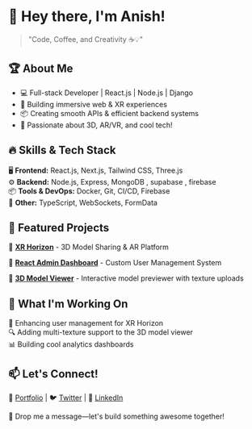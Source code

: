# 🚀 Hey there, I'm Anish! 

> "Code, Coffee, and Creativity ☕💡"

## 🏆 About Me

- 💻 Full-stack Developer | React.js | Node.js | Django
- 🎨 Building immersive web & XR experiences
- 📦 Creating smooth APIs & efficient backend systems
- 🚀 Passionate about 3D, AR/VR, and cool tech!

## 🔥 Skills & Tech Stack

🖥️ **Frontend:** React.js, Next.js, Tailwind CSS, Three.js<br>
⚙️ **Backend:** Node.js, Express, MongoDB , supabase , firebase<br>
📦 **Tools & DevOps:** Docker, Git, CI/CD, Firebase<br>
📱 **Other:** TypeScript, WebSockets, FormData

## 📌 Featured Projects

🌟 **[XR Horizon](https://github.com/yourproject)** - 3D Model Sharing & AR Platform

🌟 **[React Admin Dashboard](https://github.com/yourproject)** - Custom User Management System

🌟 **[3D Model Viewer](https://github.com/yourproject)** - Interactive model previewer with texture uploads

## 🎯 What I'm Working On

🔧 Enhancing user management for XR Horizon<br>
🔍 Adding multi-texture support to the 3D model viewer<br>
📊 Building cool analytics dashboards

## 📫 Let's Connect!

💼 [Portfolio](https://yourwebsite.com) | 🐦 [Twitter](https://twitter.com/yourhandle) | 🔗 [LinkedIn](https://linkedin.com/in/yourprofile)

💌 Drop me a message—let's build something awesome together!
